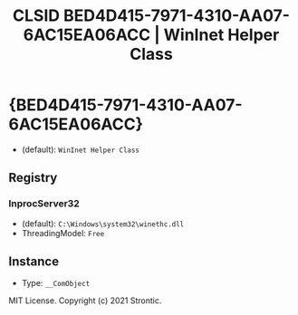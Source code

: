 ﻿---
title: "CLSID BED4D415-7971-4310-AA07-6AC15EA06ACC | WinInet Helper Class"
excerpt: What is COM-Object CLSID BED4D415-7971-4310-AA07-6AC15EA06ACC?
---

# {BED4D415-7971-4310-AA07-6AC15EA06ACC}

* (default): `WinInet Helper Class`

## Registry


### InprocServer32

* (default): `C:\Windows\system32\winethc.dll`
* ThreadingModel: `Free`

## Instance

* Type: `__ComObject`

MIT License. Copyright (c) 2021 Strontic.


